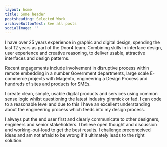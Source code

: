 ```yaml
---
layout: home
title: Some header
postsHeading: Selected Work
archiveButtonText: See all posts
socialImage: ''
---
```

I have over 25 years experience in graphic and digital design, spending the last 12 years as part of the Door4 team. Combining skills in interface design, user experience and creative reasoning, to deliver usable, attractive interfaces and design patterns.

Recent engagements include involvement in disruptive process within remote embedding in a number Government departments, large scale E-commerce projects with Magento, engineering a Design Process and hundreds of sites and products for SMEs.

I create clean, simple, usable digital products and services using common sense logic whilst questioning the latest industry gimmick or fad. I can code to a reasonable level and due to this I have an excellent understanding about the engineering process which feeds into my design process. 

I always put the end user first and clearly communicate to other designers, engineers and senior stakeholders. I believe open thought and discussion and working-out-loud to get the best results.  I challenge preconceived ideas and am not afraid to be wrong if it ultimately leads to the right solution.
